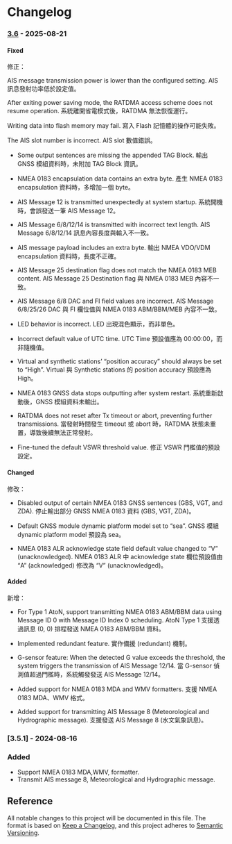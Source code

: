 # Changelog

### [3.6](https://github.com/leslieyang-amec/N323/releases/tag/v3.6) - 2025-08-21

#### Fixed

修正：

AIS message transmission power is lower than the configured setting.
AIS 訊息發射功率低於設定值。

After exiting power saving mode, the RATDMA access scheme does not resume operation.
系統離開省電模式後，RATDMA 無法恢復運行。

Writing data into flash memory may fail.
寫入 Flash 記憶體的操作可能失敗。

The AIS slot number is incorrect.
AIS slot 數值錯誤。

- Some output sentences are missing the appended TAG Block.
輸出 GNSS 模組資料時，未附加 TAG Block 資訊。

- NMEA 0183 encapsulation data contains an extra byte.
產生 NMEA 0183 encapsulation 資料時，多增加一個 byte。

- AIS Message 12 is transmitted unexpectedly at system startup.
系統開機時，會誤發送一筆 AIS Message 12。

- AIS Message 6/8/12/14 is transmitted with incorrect text length.
AIS Message 6/8/12/14 訊息內容長度與輸入不一致。

- AIS message payload includes an extra byte.
輸出 NMEA VDO/VDM encapsulation 資料時，長度不正確。

- AIS Message 25 destination flag does not match the NMEA 0183 MEB content.
AIS Message 25 Destination flag 與 NMEA 0183 MEB 內容不一致。

- AIS Message 6/8 DAC and FI field values are incorrect.
AIS Message 6/8/25/26 DAC 與 FI 欄位值與 NMEA 0183 ABM/BBM/MEB 內容不一致。

- LED behavior is incorrect.
LED 出現混色顯示，而非單色。

- Incorrect default value of UTC time.
UTC Time 預設值應為 00:00:00，而非隨機值。

- Virtual and synthetic stations’ “position accuracy” should always be set to “High”.
Virtual 與 Synthetic stations 的 position accuracy 預設應為 High。

- NMEA 0183 GNSS data stops outputting after system restart.
系統重新啟動後，GNSS 模組資料未輸出。

- RATDMA does not reset after Tx timeout or abort, preventing further transmissions.
當發射時間發生 timeout 或 abort 時，RATDMA 狀態未重置，導致後續無法正常發射。

- Fine-tuned the default VSWR threshold value.
修正 VSWR 門檻值的預設設定。

#### Changed
修改：

- Disabled output of certain NMEA 0183 GNSS sentences (GBS, VGT, and ZDA).
停止輸出部分 GNSS NMEA 0183 資料 (GBS, VGT, ZDA)。

- Default GNSS module dynamic platform model set to “sea”.
GNSS 模組 dynamic platform model 預設為 sea。

- NMEA 0183 ALR acknowledge state field default value changed to “V” (unacknowledged).
NMEA 0183 ALR 中 acknowledge state 欄位預設值由 “A” (acknowledged) 修改為 “V” (unacknowledged)。

#### Added
新增：

- For Type 1 AtoN, support transmitting NMEA 0183 ABM/BBM data using Message ID 0 with Message ID Index 0 scheduling.
AtoN Type 1 支援透過訊息 (0, 0) 排程發送 NMEA 0183 ABM/BBM 資料。

- Implemented redundant feature.
實作備援 (redundant) 機制。

- G-sensor feature: When the detected G value exceeds the threshold, the system triggers the transmission of AIS Message 12/14.
當 G-sensor 偵測值超過門檻時，系統觸發發送 AIS Message 12/14。

- Added support for NMEA 0183 MDA and WMV formatters.
支援 NMEA 0183 MDA、WMV 格式。

- Added support for transmitting AIS Message 8 (Meteorological and Hydrographic message).
支援發送 AIS Message 8 (水文氣象訊息)。

### [3.5.1] - 2024-08-16

### Added

- Support NMEA 0183 MDA,WMV, formatter.
- Transmit AIS message 8, Meteorological and Hydrographic message.

## Reference

All notable changes to this project will be documented in this file.
The format is based on [Keep a Changelog](https://keepachangelog.com/en/1.1.0/),
and this project adheres to [Semantic Versioning](https://semver.org/spec/v2.0.0.html).
